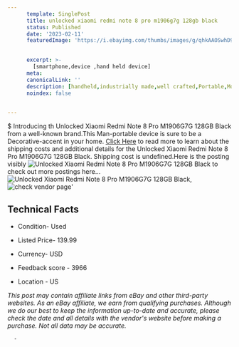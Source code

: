 ```yaml
---
      template: SinglePost
      title: unlocked xiaomi redmi note 8 pro m1906g7g 128gb black
      status: Published
      date: '2023-02-11'
      featuredImage: 'https://i.ebayimg.com/thumbs/images/g/qhkAAOSwhD9j3Zzl/s-l225.jpg'
       

      excerpt: >-
        [smartphone,device ,hand held device]
      meta:
      canonicalLink: ''
      description: [handheld,industrially made,well crafted,Portable,Mobile,Compact,Convenient,Lightweight,Maneuverable,Man-portable,Miniature,Carriable,Hand-held,Light,Holdable,Transportable,Mobile device,Pocket-sized,On-the-go,Wireless,Cordless,Compact size,Convenient size, smartphone,device ,hand held device]
      noindex: false
      

---
```

$
      Introducing th Unlocked Xiaomi Redmi Note 8 Pro M1906G7G 128GB Black from a well-known brand.This Man-portable device  is sure to be a Decorative-accent in your home. [Click Here](https://www.ebay.com/itm/225396561505?hash=item347aae9661%3Ag%3AqhkAAOSwhD9j3Zzl&mkevt=1&mkcid=1&mkrid=711-53200-19255-0&campid=%253CePNCampaignId%253E&customid=%253CreferenceId%253E&toolid=10049) to read more to learn about the shipping costs and additional details for the Unlocked Xiaomi Redmi Note 8 Pro M1906G7G 128GB Black. Shipping cost is undefined.Here is the posting visibly ![Unlocked Xiaomi Redmi Note 8 Pro M1906G7G 128GB Black](https://i.ebayimg.com/thumbs/images/g/qhkAAOSwhD9j3Zzl/s-l225.jpg) to check out more postings here... ![Unlocked Xiaomi Redmi Note 8 Pro M1906G7G 128GB Black](https://i.ebayimg.com/images/g/qhkAAOSwhD9j3Zzl/s-l1600.jpg), ![check vendor page](https://origin-galleryplus.ebayimg.com/ws/web/225396561505_2_0_1/225x225.jpg,https://origin-galleryplus.ebayimg.com/ws/web/225396561505_3_0_1/225x225.jpg,https://origin-galleryplus.ebayimg.com/ws/web/225396561505_4_0_1/225x225.jpg,https://origin-galleryplus.ebayimg.com/ws/web/225396561505_5_0_1/225x225.jpg)'

      

 ## Technical Facts 



     
      

 - Condition- Used 


      

 - Listed Price- 139.99 


      

 - Currency- USD 


      

 - Feedback score - 3966 


      

 - Location - US 


      
      

 *_This post may contain affiliate links from eBay and other third-party websites. As an eBay affiliate, we earn from qualifying purchases. Although we do our best to keep the information up-to-date and accurate, please check the date and all details with the vendor's website before making a purchase. Not all data may be accurate._*




      -
